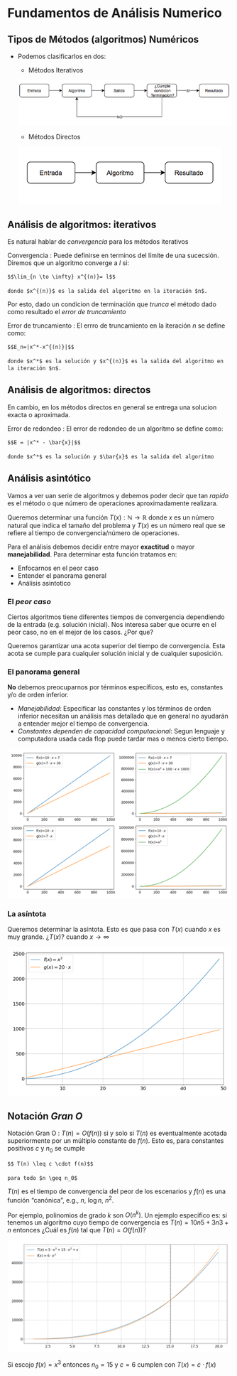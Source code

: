 # Fundamentos de Análisis Numerico

## Tipos de Métodos (algoritmos) Numéricos

- Podemos clasificarlos en dos:

  - Métodos Iterativos

  ![metodo iterativo](images/unidad1_metodo_iterativo.png)

  - Métodos Directos

  ![metodo directo](images/unidad1_metodo_directo.png)

## Análisis de algoritmos: iterativos

Es natural hablar de *convergencia* para los métodos iterativos

Convergencia
: Puede definirse en terminos del límite de una sucecsión. Diremos que un algoritmo converge a $l$ si:

    $$\lim_{n \to \infty} x^{(n)}= l$$

    donde $x^{(n)}$ es la salida del algoritmo en la iteración $n$.

Por esto, dado un condicion de terminación que *trunca* el método dado como resultado el *error de truncamiento*

Error de truncamiento
: El errro de truncamiento en la iteración $n$ se define como:

    $$E_n=|x^*-x^{(n)}|$$

    donde $x^*$ es la solución y $x^{(n)}$ es la salida del algoritmo en la iteración $n$.

## Análisis de algoritmos: directos

En cambio, en los métodos directos en general se entrega una solucion exacta o aproximada.

Error de redondeo
: El error de redondeo de un algoritmo se define como:

    $$E = |x^* - \bar{x}|$$

    donde $x^*$ es la solución y $\bar{x}$ es la salida del algoritmo


## Análisis asintótico

Vamos a ver uan serie de algoritmos y debemos poder decir que tan *rapido* es el método o que número de operaciones aproximadamente realizara.

Queremos determinar una función $T(x): \mathbb{N} \to \mathbb{R}$ donde $x$ es un número natural que indica el tamaño del problema y $T(x)$ es un número real que se refiere al tiempo de convergencia/número de operaciones.

Para el análisis debemos decidir entre mayor **exactitud** o mayor **manejabilidad**. Para determinar esta función tratamos en:

- Enfocarnos en el peor caso
- Entender el panorama general
- Análisis asintotico 

### El *peor caso*

Ciertos algoritmos tiene diferentes tiempos de convergencia dependiendo de la entrada (e.g. solución inicial). Nos interesa saber que ocurre en el peor caso, no en el mejor de los casos. ¿Por que?

Queremos garantizar una acota superior del tiempo de convergencia. Esta acota se cumple para cualquier solución inicial y de cualquier suposición.

### El panorama general

**No** debemos preocuparnos por términos específicos, esto es, constantes y/o de orden inferior.

- *Manejabilidad*: Especificar las constantes y los términos de orden inferior necesitan un análisis mas detallado que en general no ayudarán a entender mejor el tiempo de convergencia.
- *Constantes dependen de capacidad computacional*: Segun lenguaje y  computadora usada cada flop puede tardar mas o menos cierto tiempo.

![panorama general](images/unidad1_panorama_gen.png)

### La asíntota

Queremos determinar la asíntota. Esto es que pasa con $T(x)$ cuando $x$ es muy grande.
¿$T(x)$? cuando $x \to \infty$

![asintota](images/unidad1_asintota.png)

## Notación *Gran O*

Notación Gran O
: $T(n) = O(f(n))$ si y solo si $T(n)$ es eventualmente acotada superiormente por un múltiplo constante de $f(n)$. Esto es, para constantes positivos $c$ y $n_0$ se cumple

    $$ T(n) \leq c \cdot f(n)$$

    para todo $n \geq n_0$

$T(n)$ es el tiempo de convergencia del peor de los escenarios y $f(n)$ es una función “canónica”, e.g., $n$, $\log n$, $n^2$.

Por ejemplo, polinomios de grado $k$ son $O(n^k)$. 
Un ejemplo especifico es: si tenemos un algoritmo cuyo tiempo de convergencia es $T(n) = 10n5+3n3+n$ entonces ¿Cuál es $f(n)$ tal que $T(n)=O(f(n))$?

![gran o ejemplo](images/unidad1_gran_o_ej.png)

Si escojo $f(x)=x^3$ entonces $n_0=15$ y $c=6$ cumplen con $T(x)= c \cdot f(x)$
